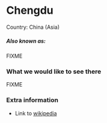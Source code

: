 # Chengdu

Country: China (Asia)

##### Also known as:

FIXME

### What we would like to see there

FIXME

### Extra information

- Link to [wikipedia](https://wikipedia.com/FIXME)
